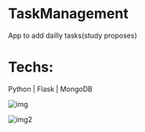 # TaskManagement
App to add dailly tasks(study proposes)
# Techs:
Python | Flask | MongoDB

![img]("assets/Screenshot_1.png")

![img2]("assets/Screenshot_2.png")

